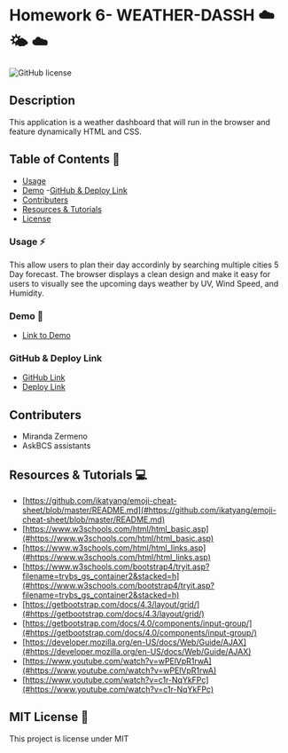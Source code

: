 # Homework 6- WEATHER-DASSH   ☁️    🌤️   ☁️

![GitHub license](https://img.shields.io/badge/license-MIT-ff69b4.svg) 

## Description
This application  is a weather dashboard that will run in the browser and feature dynamically HTML and CSS.


## Table of Contents 🔎
- [Usage](#usage)
- [Demo](#demo)
 -[GitHub & Deploy Link](#githubdeploylink)
- [Contributers](#contributers)
- [Resources & Tutorials](#resources&tutorials)
- [License](#license)


### Usage ⚡
This allow users to plan their day accordinly by searching multiple cities 5 Day forecast. The browser displays a clean design and make it easy for users to visually see the upcoming days weather by UV, Wind Speed, and Humidity. 

### Demo 🎥

* [Link to Demo]()

### GitHub & Deploy Link

* [GitHub Link](https://github.com/Zermeno94/WEATHER-DASSH)
* [Deploy Link]()

## Contributers
* Miranda Zermeno
* AskBCS assistants



## Resources & Tutorials  💻

* [https://github.com/ikatyang/emoji-cheat-sheet/blob/master/README.md](#https://github.com/ikatyang/emoji-cheat-sheet/blob/master/README.md)
* [https://www.w3schools.com/html/html_basic.asp](#https://www.w3schools.com/html/html_basic.asp)
* [https://www.w3schools.com/html/html_links.asp](#https://www.w3schools.com/html/html_links.asp)
* [https://www.w3schools.com/bootstrap4/tryit.asp?filename=trybs_gs_container2&stacked=h](#https://www.w3schools.com/bootstrap4/tryit.asp?filename=trybs_gs_container2&stacked=h)
* [https://getbootstrap.com/docs/4.3/layout/grid/](#https://getbootstrap.com/docs/4.3/layout/grid/)
* [https://getbootstrap.com/docs/4.0/components/input-group/](#https://getbootstrap.com/docs/4.0/components/input-group/)
* [https://developer.mozilla.org/en-US/docs/Web/Guide/AJAX](#https://developer.mozilla.org/en-US/docs/Web/Guide/AJAX)
* [https://www.youtube.com/watch?v=wPElVpR1rwA](#https://www.youtube.com/watch?v=wPElVpR1rwA)
* [https://www.youtube.com/watch?v=c1r-NqYkFPc](#https://www.youtube.com/watch?v=c1r-NqYkFPc)


## MIT  License 📍
This project is license under MIT


